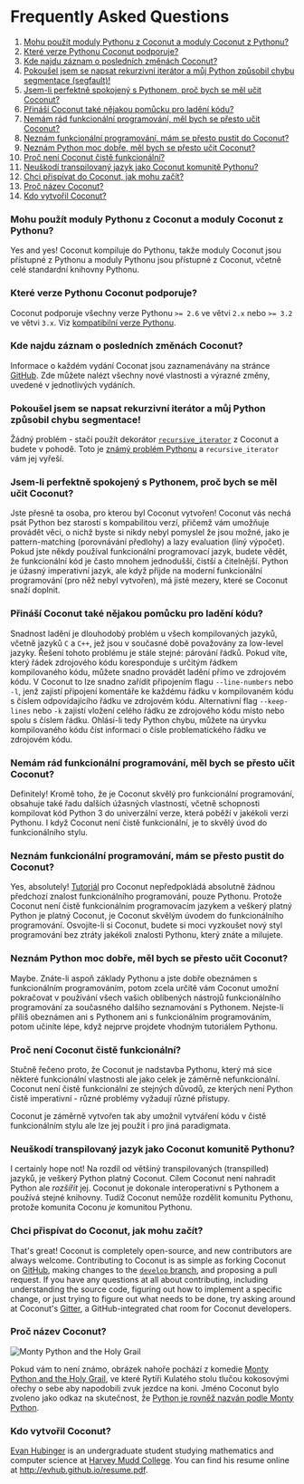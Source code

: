 # Frequently Asked Questions

<!-- MarkdownTOC -->

1. [Mohu použít moduly Pythonu z Coconut a moduly Coconut z Pythonu?](#mohu-pouzit-moduly-pythonu-z-coconut-a-moduly-coconut-z-pythonu)
1. [Které verze Pythonu Coconut podporuje?](#ktere-verze-pythonu-coconut-podporuje)
1. [Kde najdu záznam o posledních změnách Coconut?](#kde-najdu-zaznam-o-poslednich-zmenach-coconut)
1. [Pokoušel jsem se napsat rekurzivní iterátor a můj Python způsobil chybu segmentace (segfault)!](#pokousel-jsem-se-napsat-rekurzivni-iterator-a-muj-python-zpusobil-chybu-segmentace)
1. [Jsem-li perfektně spokojený s Pythonem, proč bych se měl učit Coconut?](#jsem-li-perfektne-spokojeny-s-pythonem-proc-bych-se-mel-ucit-coconut)
1. [Přináší Coconut také nějakou pomůcku pro ladění kódu?](#prinasi-coconut-take-nejakou-pomucku-pro-ladeni-kodu)
1. [Nemám rád funkcionální programování, měl bych se přesto učit Coconut?](#nemam-rad-funkcionalni-programovani-mel-bych-se-presto-ucit-coconut)
1. [Neznám funkcionální programování, mám se přesto pustit do Coconut?](#neznam-funkcionalni-programovani-mam-se-presto-pustit-do-coconut)
1. [Neznám Python moc dobře, měl bych se přesto učit Coconut?](#neznam-python-moc-dobre-mel-bych-se-presto-ucit-coconut)
1. [Proč není Coconut čistě funkcionální?](#proc-neni-coconut-ciste-funkcionalni)
1. [Neuškodí transpilovaný jazyk jako Coconut komunitě Pythonu?](#neuskodi-transpilovany-jazyk-jako-coconut-komunite-pythonu)
1. [Chci přispívat do Coconut, jak mohu začít?](#chci-prispivat-do-coconut-jak-mohu-zacit)
1. [Proč název Coconut?](#proc-nazev-coconut)
1. [Kdo vytvořil Coconut?](#kdo-vytvoril-coconut)

<!-- /MarkdownTOC -->

### Mohu použít moduly Pythonu z Coconut a moduly Coconut z Pythonu? 

Yes and yes! Coconut kompiluje do Pythonu, takže moduly Coconut jsou přístupné z Pythonu a moduly Pythonu jsou přístupné z Coconut, včetně celé standardní knihovny Pythonu.

### Které verze Pythonu Coconut podporuje? 

Coconut podporuje všechny verze Pythonu `>= 2.6` ve větvi `2.x` nebo `>= 3.2` ve větvi `3.x`. Viz [kompatibilní verze Pythonu](http://coconut.readthedocs.io/cs/latest/DOCS.html#compatibilni-verze-pythonu).

### Kde najdu záznam o posledních změnách Coconut?

Informace o každém vydání Coconat jsou zaznamenávány na stránce [GitHub](https://github.com/evhub/coconut/releases). Zde můžete nalézt všechny nové vlastnosti a výrazné změny, uvedené v jednotlivých vydáních.

### Pokoušel jsem se napsat rekurzivní iterátor a můj Python způsobil chybu segmentace!

Žádný problém - stačí použít dekorátor [`recursive_iterator`](http://coco-cs.readthedocs.io/cs/master/DOCS.html#recursive_iterator) z Coconut a budete v pohodě. Toto je [známý problém  Pythonu](http://bugs.python.org/issue14010) a `recursive_iterator` vám jej vyřeší.

### Jsem-li perfektně spokojený s Pythonem, proč bych se měl učit Coconut? 

Jste přesně ta osoba, pro kterou byl Coconut vytvořen! Coconut vás nechá psát Python bez starostí s kompabilitou verzí, přičemž vám umožňuje provádět věci, o nichž byste si nikdy nebyl pomyslel že jsou možné, jako je pattern-matching (porovnávání předlohy) a lazy evaluation (líný výpočet). Pokud jste někdy používal funkcionální programovací jazyk, budete vědět, že funkcionální kód je často mnohem jednodušší, čistší a čitelnější. Python je úžasný imperativní jazyk, ale když přijde na moderní funkcionální programování (pro něž nebyl vytvořen), má jisté mezery, které se Coconut snaží doplnit.

### Přináší Coconut také nějakou pomůcku pro ladění kódu? 

Snadnost ladění je dlouhodobý problém u všech kompilovaných jazyků, včetně jazyků `C` a `C++`, jež jsou v současné době považovány za low-level jazyky. Řešení tohoto problému je stále stejné: párování řádků. Pokud víte, který řádek zdrojového kódu koresponduje s určitým řádkem kompilovaného kódu, můžete snadno provádět ladění přímo ve zdrojovém kódu. V Coconut to lze snadno zařídit připojením flagu `--line-numbers` nebo `-l`, jenž zajistí připojení komentáře ke každému řádku v kompilovaném kódu s číslem odpovídajícího řádku ve zdrojovém kódu. Alternativní flag `--keep-lines` nebo `-k` zajistí vložení celého řádku ze zdrojového kódu místo nebo spolu s číslem řádku. Ohlásí-li tedy Python chybu, můžete na úryvku kompilovaného kódu číst informaci o čísle problematického řádku ve zdrojovém kódu.

### Nemám rád funkcionální programování, měl bych se přesto učit Coconut? 

Definitely! Kromě toho, že je Coconut skvělý pro funkcionální programování, obsahuje také řadu dalších úžasných vlastností, včetně schopnosti kompilovat kód Python 3 do univerzální verze, která poběží v jakékoli verzi Pythonu. I když Coconut není čistě funkcionální, je to skvělý úvod do funkcionálního stylu.

### Neznám funkcionální programování, mám se přesto pustit do Coconut? 

Yes, absolutely! [Tutoriál](http://coconut.readthedocs.io/cs/latest/HELP.html) pro Coconut nepředpokládá absolutně žádnou předchozí znalost funkcionálního programování, pouze Pythonu. Protože Coconut není čistě funkcionálním programovacím jazykem a veškerý platný Python je platný Coconut, je Coconut skvělým úvodem do funkcionálního programování. Osvojíte-li si Coconut, budete si moci vyzkoušet nový styl programování bez ztráty jakékoli znalosti Pythonu, který znáte a milujete.

### Neznám Python moc dobře, měl bych se přesto učit Coconut? 

Maybe. Znáte-li aspoň základy Pythonu a jste dobře obeznámen s funkcionálním programováním, potom zcela určitě vám Coconut umožní pokračovat v používání všech vašich oblíbených nástrojů funkcionálního programování za současného dalšího seznamování s Pythonem. Nejste-li příliš obeznámen ani s Pythonem ani s funkcionálním programováním, potom učiníte lépe, když nejprve projdete vhodným tutoriálem Pythonu.

### Proč není Coconut čistě funkcionální? 

Stučně řečeno proto, že Coconut je nadstavba Pythonu, který má sice některé funkcionální vlastnosti ale jako celek je záměrně nefunkcionální. Coconut není čistě funkcionální ze stejných důvodů, ze kterých není Python čistě imperativní - různé problémy vyžadují různé přístupy. 

Coconut je záměrně vytvořen tak aby umožnil vytváření kódu v čistě funkcionálním stylu ale lze jej použít i pro jiná paradigmata.

### Neuškodí transpilovaný jazyk jako Coconut komunitě Pythonu? 

I certainly hope not! Na rozdíl od většiný transpilovaných (transpilled) jazyků, je veškerý Python platný Coconut. Cílem Coconut není nahradit Python ale _rozšířit_ jej. Coconut je dokonale interoperativní s Pythonem a používá stejné knihovny. Tudíž Coconut nemůže rozdělit komunitu Pythonu, protože komunita Coconu _je_ komunitou Pythonu.

### Chci přispívat do Coconut, jak mohu začít? 

That's great! Coconut is completely open-source, and new contributors are always welcome. Contributing to Coconut is as simple as forking Coconut on [GitHub](https://github.com/evhub/coconut), making changes to the [`develop` branch](https://github.com/evhub/coconut/tree/develop), and proposing a pull request. If you have any questions at all about contributing, including understanding the source code, figuring out how to implement a specific change, or just trying to figure out what needs to be done, try asking around at Coconut's [Gitter](https://gitter.im/evhub/coconut), a GitHub-integrated chat room for Coconut developers.

### Proč název Coconut? 

![Monty Python and the Holy Grail](http://i.imgur.com/PoFot.jpg)

Pokud vám to není známo, obrázek nahoře pochází z komedie [Monty Python and the Holy Grail](https://en.wikipedia.org/wiki/Monty_Python_and_the_Holy_Grail), ve které Rytíři Kulatého stolu tlučou kokosovými ořechy o sebe aby napodobili zvuk jezdce na koni. Jméno Coconut bylo zvoleno jako odkaz na skutečnost, že [Python je rovněž nazván podle Monty Python](https://www.python.org/doc/essays/foreword/).

### Kdo vytvořil Coconut? 

[Evan Hubinger](https://github.com/evhub) is an undergraduate student studying mathematics and computer science at [Harvey Mudd College](https://www.hmc.edu/). You can find his resume online at <http://evhub.github.io/resume.pdf>.
